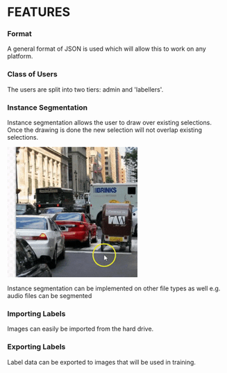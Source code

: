 # FEATURES

### Format
A general format of JSON is used which will allow this to work on any platform. 

### Class of Users
The users are split into two tiers: admin and 'labellers'.

### Instance Segmentation
Instance segmentation allows the user to draw over existing selections.
Once the drawing is done the new selection will not overlap existing selections.
 
![Image Segmentation](./visuals/segmentation.gif)

Instance segmentation can be implemented on other file types as well e.g. audio files can be segmented

### Importing Labels
Images can easily be imported from the hard drive.

### Exporting Labels
Label data can be exported to images that will be used in training.